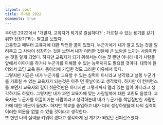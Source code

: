 ```yaml
---
layout: post
title: 우아콘 2022
comments: true
---
```


우아콘 2022에서 "개발자, 교육자가 되기로 결심하다?! : 가르칠 수 있는 용기를 갖기 위한 성장기"라는 발표를 보았다.  
고등학교 때부터 교육자에 대한 막연한 꿈이 있었다. 누군가에게 내가 알고 있는 것을 알려주고 그 사람이 성장하는 것을 보면서 내가 이러한 것들에 큰 보람을 느끼는 사람이라는 것을 알게 되었다. 하지만 교육자가 되기 위해서는 아는 것 뿐만 아니라 내가 사람들 앞에서 이야기를 하거나 누군가를 이해할 수 있는 능력까지도 필요할 것이다. 대학에 들어와서 코딩 교육 봉사 동아리에 가입한 것도 그러한 이유에서 였다.  
그렇지만 지금은 내가 누군가를 교육할 수 있는 실력이 아니라고 생각했고 설령 누군가를 가르칠 수 있는 교육자가 되는것은 아주 먼 훗날이라고 생각했다. 하지만 이 컨퍼런스를 보면서 교육자의 길이 쉬운것만은 아니지만 그렇게까지 멀리 있는 일이 아니라고 생각하기도 하였다. 그렇지만 내가 과연 교육자에 맞는 사람일까에 대한 고민도 들었다. 교육자는 누군가를 이끌어가는 사람이라고 생각하는데 내가 누군가를 책임질만한 사람인가에 대한 의문이 들었다. 하지만 학교를 졸업하고 내가 더욱 성장하였을때 나의 실력이 이러한 의문을 없앨 수 있을 것이라고 생각한다.  
또 한번 나의 실력을 키워야 겠다고 생각하게 된 계기가 되었던 컨퍼런스였다.